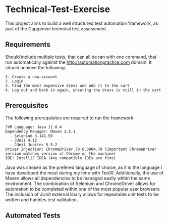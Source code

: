 # Technical-Test-Exercise
This project aims to build a well structured test automation framework, as part of the Capgemini technical test assessment.
## Requirements
Should include multiple tests, that can all be ran with one command, that run automatically against the http://automationpractice.com domain. It should achieve the following:
```
1. Create a new account
2. Login
3. Find the most expensive dress and add it to the cart
4. Log out and back in again, ensuring the dress is still in the cart
```
## Prerequisites
The following prerequisites are required to run the framework:
```
JVM Language: Java 11.0.4
Dependency Manager: Maven 3.5.1
  - Selenium 3.141.59
  - JUnit 4.12
  - JUnit Jupiter 5.5.2
Driver Injection: ChromeDriver 78.0.3904.70 (Important ChromeDriver version matches version of Chrome on the machine)
IDE: IntelliJ IDEA (Any compatible IDEs are fine)
```
Java was chosen as the prefered language of choice, as it is the language I have developed the most during my time with Ten10. Additionally, the use of Maven allows all dependencies to be managed easily within the same environment. The combination of Selenium and ChromeDriver allows for automation to be completed within one of the most popular user browsers. The inclusion of JUnit external libary allows for repeatable unit tests to be written and handles test validation.
## Automated Tests
